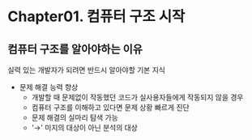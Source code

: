 # Chapter01. 컴퓨터 구조 시작

## 컴퓨터 구조를 알아야하는 이유
  실력 있는 개발자가 되려면 반드시 알아야할 기본 지식

* 문제 해결 능력 향상
  * 개발할 때 문제없이 작동했던 코드가 실사용자들에게 작동되지 않을 경우
  * 컴퓨터 구조를 이해하고 있다면 문제 상황 빠르게 진단
  * 문제 해결의 실마리 탐색 가능
  * '&rarr;' 미지의 대상이 아닌 분석의 대상

